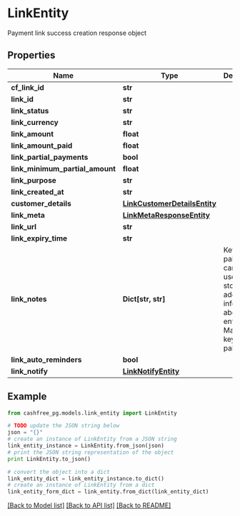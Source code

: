 # LinkEntity

Payment link success creation response object

## Properties
Name | Type | Description | Notes
------------ | ------------- | ------------- | -------------
**cf_link_id** | **str** |  | [optional] 
**link_id** | **str** |  | [optional] 
**link_status** | **str** |  | [optional] 
**link_currency** | **str** |  | [optional] 
**link_amount** | **float** |  | [optional] 
**link_amount_paid** | **float** |  | [optional] 
**link_partial_payments** | **bool** |  | [optional] 
**link_minimum_partial_amount** | **float** |  | [optional] 
**link_purpose** | **str** |  | [optional] 
**link_created_at** | **str** |  | [optional] 
**customer_details** | [**LinkCustomerDetailsEntity**](LinkCustomerDetailsEntity.md) |  | [optional] 
**link_meta** | [**LinkMetaResponseEntity**](LinkMetaResponseEntity.md) |  | [optional] 
**link_url** | **str** |  | [optional] 
**link_expiry_time** | **str** |  | [optional] 
**link_notes** | **Dict[str, str]** | Key-value pair that can be used to store additional information about the entity. Maximum 5 key-value pairs | [optional] 
**link_auto_reminders** | **bool** |  | [optional] 
**link_notify** | [**LinkNotifyEntity**](LinkNotifyEntity.md) |  | [optional] 

## Example

```python
from cashfree_pg.models.link_entity import LinkEntity

# TODO update the JSON string below
json = "{}"
# create an instance of LinkEntity from a JSON string
link_entity_instance = LinkEntity.from_json(json)
# print the JSON string representation of the object
print LinkEntity.to_json()

# convert the object into a dict
link_entity_dict = link_entity_instance.to_dict()
# create an instance of LinkEntity from a dict
link_entity_form_dict = link_entity.from_dict(link_entity_dict)
```
[[Back to Model list]](../README.md#documentation-for-models) [[Back to API list]](../README.md#documentation-for-api-endpoints) [[Back to README]](../README.md)


